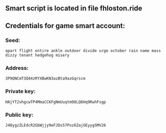 ## Smart script is located in file fhloston.ride

## Credentials for game smart account:
### Seed: 
`apart flight entire ankle outdoor divide urge october rain name mass dizzy tenant hedgehog misery`
### Address: 
`3P9QNCmT3Q44zRYXBwKN3azBta9azGqrscm`
### Private key: 
`HAjYT2vhgcwTP4MmaCCKFgNmUuqtm98LQ6Hq9RwhFsgp`
### Public key: 
`J48ygzZLEdcR2GbWjjy9eFJDs57Poz6ZajGEyygSMV26`